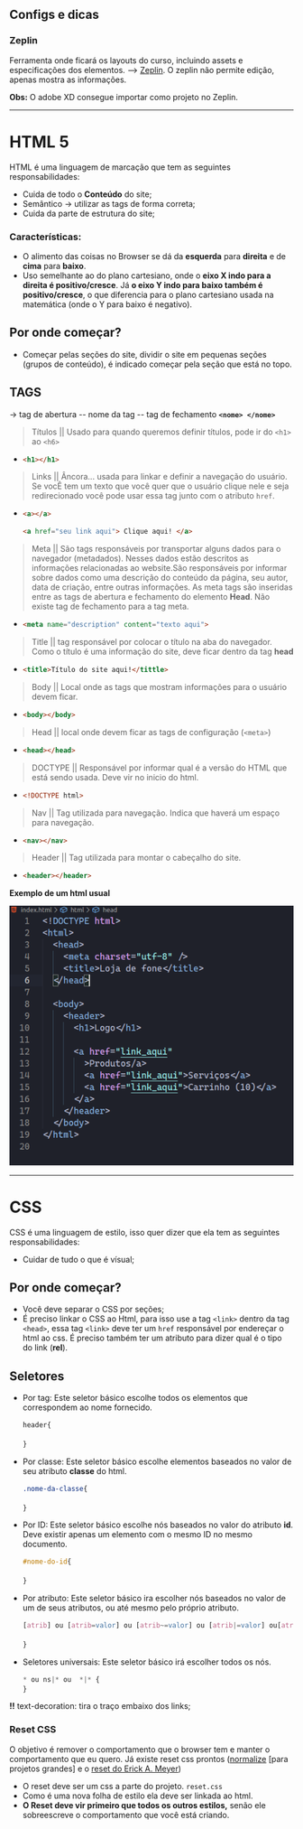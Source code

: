 ## Configs e dicas

### __Zeplin__

Ferramenta onde ficará os layouts do curso, incluindo assets e especificações dos elementos. --> [Zeplin](https://zeplin.io/). O zeplin não permite edição, apenas mostra as informações.

__Obs:__ O adobe XD consegue importar como projeto no Zeplin.

---

# HTML 5

HTML é uma linguagem de marcação que tem as seguintes responsabilidades:
- Cuida de todo o __Conteúdo__ do site;
- Semântico -> utilizar as tags de forma correta;
- Cuida da parte de estrutura do site;
  

### Características:
- O alimento das coisas no Browser se dá da __esquerda__ para __direita__ e de __cima__ para __baixo__.
- Uso semelhante ao do plano cartesiano, onde o __eixo X indo para a direita é positivo/cresce__. Já __o eixo Y indo para baixo também é positivo/cresce__, o que diferencia para o plano cartesiano usada na matemática (onde o Y para baixo é negativo).
  
## Por onde começar? 
- Começar pelas seções do site, dividir o site em pequenas seções (grupos de conteúdo), é indicado começar pela seção que está no topo.
  


## TAGS
-> tag de abertura -- nome da tag -- tag de fechamento __`<nome> </nome>`__


> Títulos
|| Usado para quando queremos definir títulos, pode ir do `<h1>` ao `<h6>`
- ```html
  <h1></h1>
  ```
> Links 
|| Âncora... usada para linkar e definir a navegação do usuário. Se vocÊ tem um texto que você quer que o usuário clique nele e seja redirecionado você pode usar essa tag junto com o atributo `href`.

- ```html
  <a></a>
  ```
   ```html
  <a href="seu link aqui"> Clique aqui! </a>
  ```

> Meta
|| São tags responsáveis por transportar alguns dados para o navegador (metadados). Nesses dados estão descritos as informações relacionadas ao website.São responsáveis por informar sobre dados como uma descrição do conteúdo da página, seu autor, data de criação, entre outras informações. As meta tags são inseridas entre as tags de abertura e fechamento do elemento __Head__. Não existe tag de fechamento para a tag meta. 

- 
  ```html
  <meta name="description" content="texto aqui">
  ```
> Title
|| tag responsável por colocar o título na aba do navegador. Como o título é uma informação do site, deve ficar dentro da tag __head__
- ```html
  <title>Título do site aqui!</tittle>
  ```

> Body 
||  Local onde as tags que mostram informações para o usuário devem ficar.

- ```html
  <body></body>
  ``` 


> Head
|| local onde devem ficar as tags de configuração (`<meta>`)

- ```html
  <head></head>
  ```


> DOCTYPE
|| Responsável por informar qual é a versão do HTML que está sendo usada. Deve vir no inicio do html. 

- ```html
  <!DOCTYPE html>
  ```

> Nav 
|| Tag utilizada para navegação. Indica que haverá um espaço para navegação. 
- ```html
  <nav></nav>
  ```

> Header
|| Tag utilizada para montar o cabeçalho do site. 
- ```html
  <header></header>
  ```


__Exemplo de um html usual__

![html](img/html_002.png)

---

# CSS

CSS é uma linguagem de estilo, isso quer dizer que ela tem as seguintes responsabilidades: 
- Cuidar de tudo o que é vísual;


## Por onde começar? 
- Você deve separar o CSS por seções; 
- É preciso linkar o CSS ao Html, para isso use a tag `<link>` dentro da tag `<head>`, essa tag `<link>` deve ter um `href` responsável por endereçar o html ao css. É preciso também ter um atributo para dizer qual é o tipo do link (__rel__).
   

## Seletores
- Por tag: Este seletor básico escolhe todos os elementos que correspondem ao nome fornecido.
  ```css
  header{

  }
  ```
- Por classe: Este seletor básico escolhe elementos baseados no valor de seu atributo __classe__ do html.
  ```css
  .nome-da-classe{

  }
  ```
- Por ID: Este seletor básico escolhe nós baseados no valor do atributo __id__. Deve existir apenas um elemento com o mesmo ID no mesmo documento.
  ```css
  #nome-do-id{

  }
  ```
- Por atributo: Este seletor básico ira escolher nós baseados no valor de um de seus atributos, ou até mesmo pelo próprio atributo.
  ```css
  [atrib] ou [atrib=valor] ou [atrib~=valor] ou [atrib|=valor] ou[atrib^=valor] ou [atrib$=valor] ou [atrib*=valor]{

  }
  ```

- Seletores universais: Este seletor básico irá escolher todos os nós.
  ```css
  * ou ns|* ou  *|* {
  }
  ```

__!!__ 
text-decoration: tira o traço embaixo dos links;

### Reset CSS

O objetivo é remover o comportamento que o browser tem e manter o comportamento que eu quero. 
Já existe reset css prontos ([normalize](https://necolas.github.io/normalize.css/) [para projetos grandes] e o [reset do Erick A. Meyer](https://cssreset.com/scripts/eric-meyer-reset-css/))
- O reset deve ser um css a parte do projeto. `reset.css`
- Como é uma nova folha de estilo ela deve ser linkada ao html. 
- __O Reset deve vir primeiro que todos os outros estilos,__ senão ele sobreescreve o comportamento que você está criando. 

